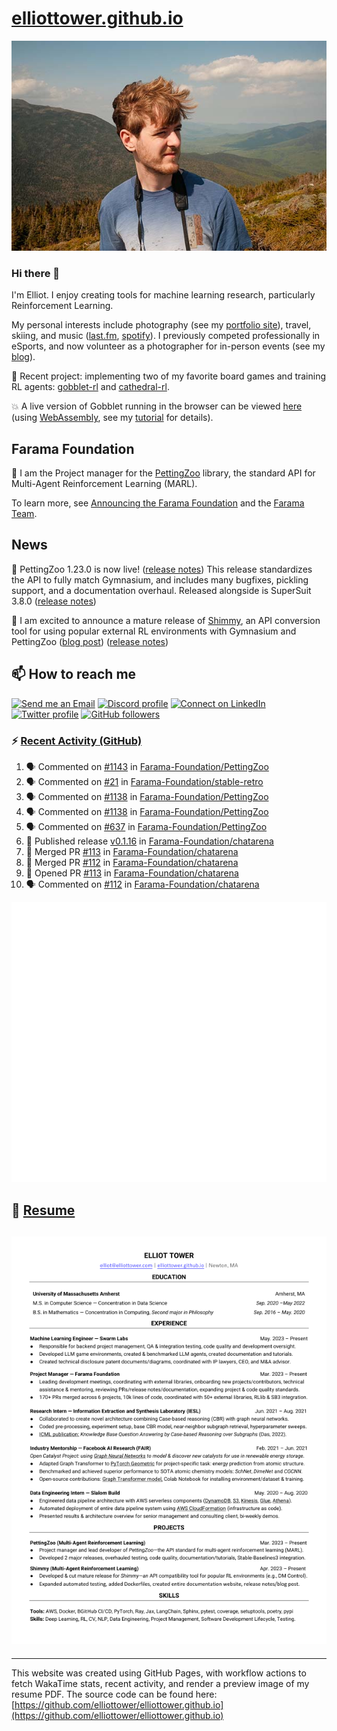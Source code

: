 # [elliottower.github.io](https://github.com/elliottower/elliottower.github.io)

[![A wild Elliot on Mt Washington](https://raw.githubusercontent.com/elliottower/elliottower.github.io/main/src/jpg/DSCF7539-600px.jpg?raw=true)](https://raw.githubusercontent.com/elliottower/elliottower.github.io/main/src/jpg/DSCF7539.jpg?raw=true)

### Hi there 👋

I'm Elliot. I enjoy creating tools for machine learning research, particularly Reinforcement Learning.

My personal interests include photography (see my [portfolio site](https://www.elliottower.com/)), travel, skiing, and music ([last.fm](https://www.last.fm/user/ajsdlfkwer), [spotify](https://open.spotify.com/user/12132818380)). I previously competed professionally in eSports, and now volunteer as a photographer for in-person events (see my [blog](https://www.elliottower.com/stories/?category=events)).

🤖 Recent project: implementing two of my favorite board games and training RL agents: [gobblet-rl](https://github.com/elliottower/gobblet-rl) and [cathedral-rl](https://github.com/elliottower/cathedral-rl). 

💥 A live version of Gobblet running in the browser can be viewed [here](https://elliottower.github.io/gobblet-rl/) (using [WebAssembly](https://webassembly.org/), see my [tutorial](https://github.com/elliottower/gobblet-rl/blob/main/tutorials/WebAssembly/web_assembly.md) for details).

## Farama Foundation

🚀 I am the Project manager for the [PettingZoo](https://github.com/Farama-Foundation/PettingZoo) library, the standard API for Multi-Agent Reinforcement Learning (MARL). 

To learn more, see [Announcing the Farama Foundation](https://farama.org/Announcing-The-Farama-Foundation) and the [Farama Team](https://farama.org/team).

## News

🎉 PettingZoo 1.23.0 is now live! ([release notes](https://github.com/Farama-Foundation/PettingZoo/releases/tag/1.23.0)) This release standardizes the API to fully match Gymnasium, and includes many bugfixes, pickling support, and a documentation overhaul. Released alongside is SuperSuit 3.8.0 ([release notes](https://github.com/Farama-Foundation/SuperSuit/releases/tag/3.8.0)) 

<!-- ![GitHub Release Date](https://img.shields.io/github/release-date/Farama-Foundation/PettingZoo) -->

🎉 I am excited to announce a mature release of [Shimmy](https://github.com/Farama-Foundation/Shimmy), an API conversion tool for using popular external RL environments with Gymnasium and PettingZoo ([blog post](https://farama.org/Announcing-Shimmy)) ([release notes](https://github.com/Farama-Foundation/Shimmy/releases/tag/v1.0.0)) 

## 📫 How to reach me

 [![Send me an Email](https://img.shields.io/badge/email-elliot%40elliottower.com-blue)](mailto:elliot@elliottower.com)
 [![Discord profile](https://img.shields.io/badge/Discord-7289DA?style=flat&logo=discord&logoColor=white)](https://discord.com/users/83091537923145728)
 [![Connect on LinkedIn](https://img.shields.io/badge/--linkedin?label=LinkedIn&logo=LinkedIn&style=social)](https://www.linkedin.com/in/elliot-tower)
 [![Twitter profile](https://img.shields.io/twitter/follow/elliottower?style=social)](https://twitter.com/ElliotTower/)
 [![GitHub followers](https://img.shields.io/github/followers/elliottower?style=social)](https://github.com/elliottower/)

### ⚡ [Recent Activity (GitHub)](https://github.com/elliottower)

<!--START_SECTION:activity-->
1. 🗣 Commented on [#1143](https://github.com/Farama-Foundation/PettingZoo/issues/1143#issuecomment-1843443592) in [Farama-Foundation/PettingZoo](https://github.com/Farama-Foundation/PettingZoo)
2. 🗣 Commented on [#21](https://github.com/Farama-Foundation/stable-retro/issues/21#issuecomment-1843333257) in [Farama-Foundation/stable-retro](https://github.com/Farama-Foundation/stable-retro)
3. 🗣 Commented on [#1138](https://github.com/Farama-Foundation/PettingZoo/issues/1138#issuecomment-1843323934) in [Farama-Foundation/PettingZoo](https://github.com/Farama-Foundation/PettingZoo)
4. 🗣 Commented on [#1138](https://github.com/Farama-Foundation/PettingZoo/issues/1138#issuecomment-1843322175) in [Farama-Foundation/PettingZoo](https://github.com/Farama-Foundation/PettingZoo)
5. 🗣 Commented on [#637](https://github.com/Farama-Foundation/PettingZoo/issues/637#issuecomment-1843311053) in [Farama-Foundation/PettingZoo](https://github.com/Farama-Foundation/PettingZoo)
6. 🚀 Published release [v0.1.16](https://github.com/Farama-Foundation/chatarena/releases/tag/v0.1.16) in [Farama-Foundation/chatarena](https://github.com/Farama-Foundation/chatarena)
7. 🎉 Merged PR [#113](https://github.com/Farama-Foundation/chatarena/pull/113) in [Farama-Foundation/chatarena](https://github.com/Farama-Foundation/chatarena)
8. 🎉 Merged PR [#112](https://github.com/Farama-Foundation/chatarena/pull/112) in [Farama-Foundation/chatarena](https://github.com/Farama-Foundation/chatarena)
9. 💪 Opened PR [#113](https://github.com/Farama-Foundation/chatarena/pull/113) in [Farama-Foundation/chatarena](https://github.com/Farama-Foundation/chatarena)
10. 🗣 Commented on [#112](https://github.com/Farama-Foundation/chatarena/pull/112#issuecomment-1841577127) in [Farama-Foundation/chatarena](https://github.com/Farama-Foundation/chatarena)
<!--END_SECTION:activity-->


<picture>
  <a href="https://metrics.lecoq.io/insights?user=elliottower">
   <img src="/github-metrics.svg" alt="Metrics">
  </a>
</picture>

## 📄 [Resume](https://elliottower.github.io/src/pdf/resume.pdf)

<!-- PDF-TO-MARKDOWN:START -->
![Page 1](src/png/page1.png "Page 1")
---
<!-- PDF-TO-MARKDOWN:END -->

----

This website was created using GitHub Pages, with workflow actions to fetch WakaTime stats, recent activity, and render a preview image of my resume PDF. The source code can be found here: [https://github.com/elliottower/elliottower.github.io](https://github.com/elliottower/elliottower.github.io)
